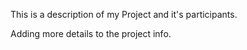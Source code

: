 This is a description of my Project and it's participants.

Adding more details to the project info.
